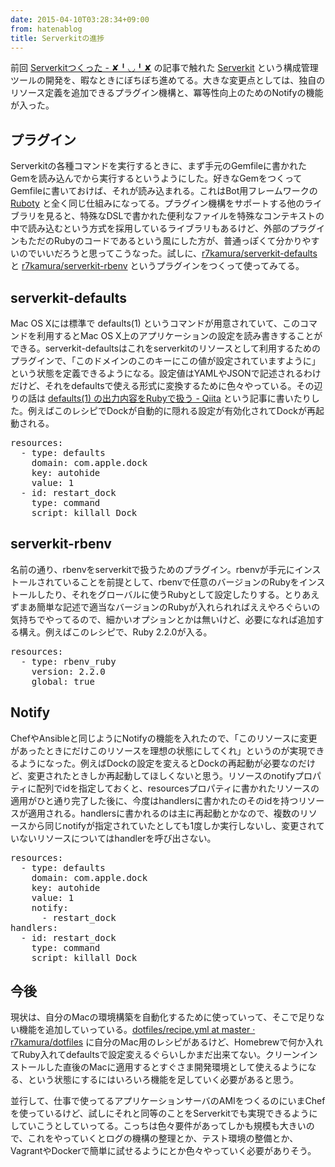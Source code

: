 ```yaml
---
date: 2015-04-10T03:28:34+09:00
from: hatenablog
title: Serverkitの進捗
---
```


<p>前回 <a href="http://r7kamura.hatenablog.com/entry/2015/04/06/161104">Serverkitつくった - ✘╹◡╹✘</a> の記事で触れた <a href="https://github.com/r7kamura/serverkit">Serverkit</a> という構成管理ツールの開発を、暇なときにぼちぼち進めてる。大きな変更点としては、独自のリソース定義を追加できるプラグイン機構と、冪等性向上のためのNotifyの機能が入った。</p>

<h2>プラグイン</h2>

<p>Serverkitの各種コマンドを実行するときに、まず手元のGemfileに書かれたGemを読み込んでから実行するというようにした。好きなGemをつくってGemfileに書いておけば、それが読み込まれる。これはBot用フレームワークの <a href="https://github.com/r7kamura/ruboty">Ruboty</a> と全く同じ仕組みになってる。プラグイン機構をサポートする他のライブラリを見ると、特殊なDSLで書かれた便利なファイルを特殊なコンテキストの中で読み込むという方式を採用しているライブラリもあるけど、外部のプラグインもただのRubyのコードであるという風にした方が、普通っぽくて分かりやすいのでいいだろうと思ってこうなった。試しに、<a href="https://github.com/r7kamura/serverkit-defaults">r7kamura/serverkit-defaults</a> と <a href="https://github.com/r7kamura/serverkit-rbenv">r7kamura/serverkit-rbenv</a> というプラグインをつくって使ってみてる。</p>

<h2>serverkit-defaults</h2>

<p>Mac OS Xには標準で defaults(1) というコマンドが用意されていて、このコマンドを利用するとMac OS X上のアプリケーションの設定を読み書きすることができる。serverkit-defaultsはこれをserverkitのリソースとして利用するためのプラグインで、「このドメインのこのキーにこの値が設定されていますように」という状態を定義できるようになる。設定値はYAMLやJSONで記述されるわけだけど、それをdefaultsで使える形式に変換するために色々やっている。その辺りの話は <a href="http://qiita.com/r7kamura/items/bc9b6084c1ed7bba45c4">defaults(1) の出力内容をRubyで扱う - Qiita</a> という記事に書いたりした。例えばこのレシピでDockが自動的に隠れる設定が有効化されてDockが再起動される。</p>

<pre class="code" data-lang="" data-unlink>resources:
  - type: defaults
    domain: com.apple.dock
    key: autohide
    value: 1
  - id: restart_dock
    type: command
    script: killall Dock</pre>


<h2>serverkit-rbenv</h2>

<p>名前の通り、rbenvをserverkitで扱うためのプラグイン。rbenvが手元にインストールされていることを前提として、rbenvで任意のバージョンのRubyをインストールしたり、それをグローバルに使うRubyとして設定したりする。とりあえずまあ簡単な記述で適当なバージョンのRubyが入れられればええやろぐらいの気持ちでやってるので、細かいオプションとかは無いけど、必要になれば追加する構え。例えばこのレシピで、Ruby 2.2.0が入る。</p>

<pre class="code" data-lang="" data-unlink>resources:
  - type: rbenv_ruby
    version: 2.2.0
    global: true</pre>


<h2>Notify</h2>

<p>ChefやAnsibleと同じようにNotifyの機能を入れたので、「このリソースに変更があったときにだけこのリソースを理想の状態にしてくれ」というのが実現できるようになった。例えばDockの設定を変えるとDockの再起動が必要なのだけど、変更されたときしか再起動してほしくないと思う。リソースのnotifyプロパティに配列でidを指定しておくと、resourcesプロパティに書かれたリソースの適用がひと通り完了した後に、今度はhandlersに書かれたのそのidを持つリソースが適用される。handlersに書かれるのは主に再起動とかなので、複数のリソースから同じnotifyが指定されていたとしても1度しか実行しないし、変更されていないリソースについてはhandlerを呼び出さない。</p>

<pre class="code" data-lang="" data-unlink>resources:
  - type: defaults
    domain: com.apple.dock
    key: autohide
    value: 1
    notify:
      - restart_dock
handlers:
  - id: restart_dock
    type: command
    script: killall Dock</pre>


<h2>今後</h2>

<p>現状は、自分のMacの環境構築を自動化するために使っていって、そこで足りない機能を追加していっている。<a href="https://github.com/r7kamura/dotfiles/blob/master/recipe.yml">dotfiles/recipe.yml at master · r7kamura/dotfiles</a> に自分のMac用のレシピがあるけど、Homebrewで何か入れてRuby入れてdefaultsで設定変えるぐらいしかまだ出来てない。クリーンインストールした直後のMacに適用するとすぐさま開発環境として使えるようになる、という状態にするにはいろいろ機能を足していく必要があると思う。</p>

<p>並行して、仕事で使ってるアプリケーションサーバのAMIをつくるのにいまChefを使っているけど、試しにそれと同等のことをServerkitでも実現できるようにしていこうとしていってる。こっちは色々要件があってしかも規模も大きいので、これをやっていくとログの機構の整理とか、テスト環境の整備とか、VagrantやDockerで簡単に試せるようにとか色々やっていく必要がありそう。</p>

